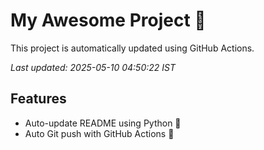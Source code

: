 # My Awesome Project 🚀

This project is automatically updated using GitHub Actions.

_Last updated: 2025-05-10 04:50:22 IST_

## Features
- Auto-update README using Python 🐍
- Auto Git push with GitHub Actions 🤖
